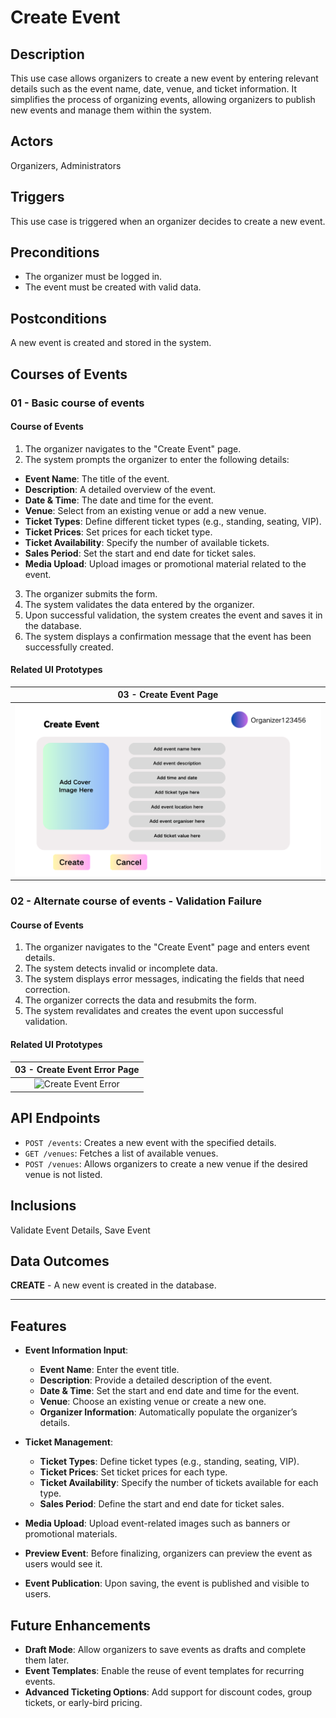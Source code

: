 # Create Event

## Description

This use case allows organizers to create a new event by entering relevant details such as the event name, date, venue, and ticket information. It simplifies the process of organizing events, allowing organizers to publish new events and manage them within the system.

## Actors

Organizers, Administrators

## Triggers

This use case is triggered when an organizer decides to create a new event.

## Preconditions

- The organizer must be logged in.
- The event must be created with valid data.

## Postconditions

A new event is created and stored in the system.

## Courses of Events

### 01 - Basic course of events
#### Course of Events
1. The organizer navigates to the "Create Event" page.
2. The system prompts the organizer to enter the following details:
  - **Event Name**: The title of the event.
  - **Description**: A detailed overview of the event.
  - **Date & Time**: The date and time for the event.
  - **Venue**: Select from an existing venue or add a new venue.
  - **Ticket Types**: Define different ticket types (e.g., standing, seating, VIP).
  - **Ticket Prices**: Set prices for each ticket type.
  - **Ticket Availability**: Specify the number of available tickets.
  - **Sales Period**: Set the start and end date for ticket sales.
  - **Media Upload**: Upload images or promotional material related to the event.
3. The organizer submits the form.
4. The system validates the data entered by the organizer.
5. Upon successful validation, the system creates the event and saves it in the database.
6. The system displays a confirmation message that the event has been successfully created.

#### Related UI Prototypes
| 03 - Create Event Page |
|:--:|
| ![Create Event](ui/CreateEvent.png) |

### 02 - Alternate course of events - Validation Failure
#### Course of Events
1. The organizer navigates to the "Create Event" page and enters event details.
2. The system detects invalid or incomplete data.
3. The system displays error messages, indicating the fields that need correction.
4. The organizer corrects the data and resubmits the form.
5. The system revalidates and creates the event upon successful validation.

#### Related UI Prototypes
| 03 - Create Event Error Page |
|:--:|
| ![Create Event Error](ui/CreateEventError.png) |

## API Endpoints

- `POST /events`: Creates a new event with the specified details.
- `GET /venues`: Fetches a list of available venues.
- `POST /venues`: Allows organizers to create a new venue if the desired venue is not listed.

## Inclusions

Validate Event Details, Save Event

## Data Outcomes

**CREATE** - A new event is created in the database.

---

## Features

- **Event Information Input**:
  - **Event Name**: Enter the event title.
  - **Description**: Provide a detailed description of the event.
  - **Date & Time**: Set the start and end date and time for the event.
  - **Venue**: Choose an existing venue or create a new one.
  - **Organizer Information**: Automatically populate the organizer’s details.

- **Ticket Management**:
  - **Ticket Types**: Define ticket types (e.g., standing, seating, VIP).
  - **Ticket Prices**: Set ticket prices for each type.
  - **Ticket Availability**: Specify the number of tickets available for each type.
  - **Sales Period**: Define the start and end date for ticket sales.

- **Media Upload**: Upload event-related images such as banners or promotional materials.

- **Preview Event**: Before finalizing, organizers can preview the event as users would see it.

- **Event Publication**: Upon saving, the event is published and visible to users.

## Future Enhancements

- **Draft Mode**: Allow organizers to save events as drafts and complete them later.
- **Event Templates**: Enable the reuse of event templates for recurring events.
- **Advanced Ticketing Options**: Add support for discount codes, group tickets, or early-bird pricing.
